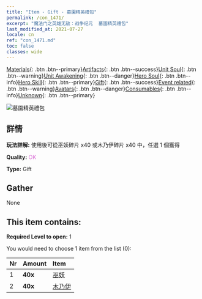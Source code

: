 ```yaml
---
title: "Item - Gift - 墓園精英禮包"
permalink: /con_1471/
excerpt: "魔法门之英雄无敌：战争纪元  墓園精英禮包"
last_modified_at: 2021-07-27
locale: cn
ref: "con_1471.md"
toc: false
classes: wide
---
```

 [Materials](/ItemsCN/){: .btn .btn--primary}[Artifacts](/ItemsCN/Artifacts/){: .btn .btn--success}[Unit Soul](/ItemsCN/UnitSoul/){: .btn .btn--warning}[Unit Awakening](/ItemsCN/UnitAwakening/){: .btn .btn--danger}[Hero Soul](/ItemsCN/HeroSoul/){: .btn .btn--info}[Hero Skill](/ItemsCN/HeroSkill/){: .btn .btn--primary}[Gift](/ItemsCN/Gift/){: .btn .btn--success}[Event related](/ItemsCN/Events/){: .btn .btn--warning}[Avatars](/ItemsCN/Avatars/){: .btn .btn--danger}[Consumables](/ItemsCN/Consumables/){: .btn .btn--info}[Unknown](/ItemsCN/Unknown/){: .btn .btn--primary}

 ![墓園精英禮包](/images/t/i_907066.png)

## 詳情
 **玩法詳解:** 使用後可從巫妖碎片 x40 或木乃伊碎片 x40 中，任選 1 個獲得

 **Quality:** <span style="color: #DA70D6">OK</span>

 **Type:** Gift

## Gather

  None

## This item contains:

 **Required Level to open:** 1

 You would need to choose 1 item from the list (0):

  | Nr | Amount |     Item    |
  |:---|:-------|:------------|
  | 1 |  **40x** | [巫妖](/cn/Items/unt_212/) |  | 
  | 2 |  **40x** | [木乃伊](/cn/Items/unt_215/) |  | 
